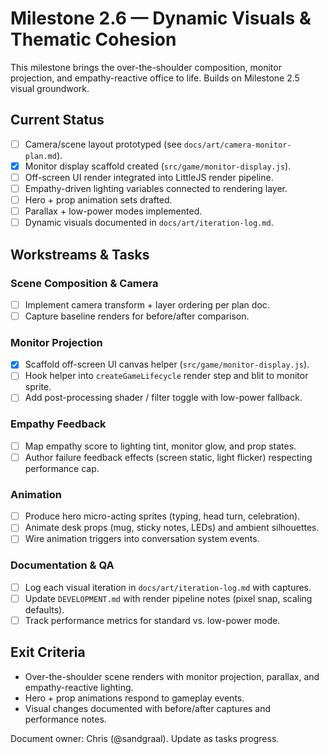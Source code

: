 # Milestone 2.6 — Dynamic Visuals & Thematic Cohesion

This milestone brings the over-the-shoulder composition, monitor projection, and empathy-reactive office to life. Builds on Milestone 2.5 visual groundwork.

## Current Status
- [ ] Camera/scene layout prototyped (see `docs/art/camera-monitor-plan.md`).
- [x] Monitor display scaffold created (`src/game/monitor-display.js`).
- [ ] Off-screen UI render integrated into LittleJS render pipeline.
- [ ] Empathy-driven lighting variables connected to rendering layer.
- [ ] Hero + prop animation sets drafted.
- [ ] Parallax + low-power modes implemented.
- [ ] Dynamic visuals documented in `docs/art/iteration-log.md`.

## Workstreams & Tasks

### Scene Composition & Camera
- [ ] Implement camera transform + layer ordering per plan doc.
- [ ] Capture baseline renders for before/after comparison.

### Monitor Projection
- [x] Scaffold off-screen UI canvas helper (`src/game/monitor-display.js`).
- [ ] Hook helper into `createGameLifecycle` render step and blit to monitor sprite.
- [ ] Add post-processing shader / filter toggle with low-power fallback.

### Empathy Feedback
- [ ] Map empathy score to lighting tint, monitor glow, and prop states.
- [ ] Author failure feedback effects (screen static, light flicker) respecting performance cap.

### Animation
- [ ] Produce hero micro-acting sprites (typing, head turn, celebration).
- [ ] Animate desk props (mug, sticky notes, LEDs) and ambient silhouettes.
- [ ] Wire animation triggers into conversation system events.

### Documentation & QA
- [ ] Log each visual iteration in `docs/art/iteration-log.md` with captures.
- [ ] Update `DEVELOPMENT.md` with render pipeline notes (pixel snap, scaling defaults).
- [ ] Track performance metrics for standard vs. low-power mode.

## Exit Criteria
- Over-the-shoulder scene renders with monitor projection, parallax, and empathy-reactive lighting.
- Hero + prop animations respond to gameplay events.
- Visual changes documented with before/after captures and performance notes.

Document owner: Chris (@sandgraal). Update as tasks progress.
